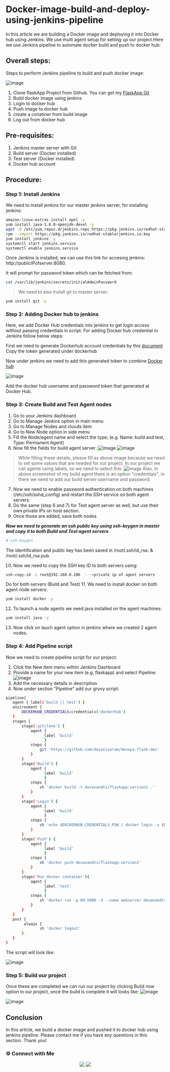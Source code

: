 # Docker-image-build-and-deploy-using-jenkins-pipeline

In this article we are building a Docker image and deploying it into Docker hub using Jenkins. We use multi agent setup for setting up our project.Here we use Jenkins pipeline to automate docker build and push to docker hub:

## Overall steps:

Steps to perform Jenkins pipeline to build and push docker image:

![image](https://user-images.githubusercontent.com/100773863/170087409-1bc99b93-2795-4079-afc1-608213ebdde8.png)


  1. Clone flaskApp Project from Github. You can get my [FlaskApp Git](https://github.com/devasivaram/devops-flask-dev)
  2. Build docker image using jenkins
  3. Login to docker hub
  4. Push image to docker hub
  5. create a conatiner from build image
  6. Log out from docker hub

## Pre-requisites:

  1. Jenkins master server with Git
  2. Build server (Docker installed)
  3. Test server (Docker installed)
  4. Docker hub account

## Procedure:

### Step 1: Install Jenkins

We need to install jenkins for our master jenkins server, for installing jenkins:

~~~sh
amazon-linux-extras install epel -y
yum install java-1.8.0-openjdk-devel -y
wget -O /etc/yum.repos.d/jenkins.repo https://pkg.jenkins.io/redhat-stable/jenkins.repo
rpm --import https://pkg.jenkins.io/redhat-stable/jenkins.io.key
yum install jenkins -y
systemctl start jenkins.service
systemctl enable jenkins.service
~~~

Once Jenkins is installed, we can use this link for accesing jenkins: http://publicIPofserver:8080.

It will prompt for password token which can be fetched from: 
~~~sh
cat /var/lib/jenkins/secrets/initialAdminPassword
~~~

> We need to also install git to master server:

~~~sh
yum install git -y
~~~

### Step 2: Adding Docker hub to jenkins

Here, we add Docker Hub credentials into jenkins to get login access without passing credentials in script. 
For adding Docker hub credential in Jenkins follow below steps:

First we need to generate Dockerhub account credentials by this [document](https://docs.docker.com/docker-hub/access-tokens/)
Copy the token generated under dockerhub 

Now under jenkins we need to add this generated token to combine [Docker hub](https://www.jenkins.io/doc/book/using/using-credentials/)

![image](https://user-images.githubusercontent.com/100773863/170074183-b308a913-ad99-42e2-8cf0-3795bd1adb7c.png)

Add the docker hub username and password token that generated at Docker Hub.

### Step 3: Create Build and Test Agent nodes

  1. Go to your Jenkins dashboard
  2. Go to Manage Jenkins option in main menu
  3. Go to Manage Nodes and clouds item
  4. Go to New Node option in side menu
  5. Fill the Node/agent name and select the type; (e.g. Name: build and test, Type: Permanent Agent)
  6. Now fill the fields for build agent server:
     ![image](https://user-images.githubusercontent.com/100773863/170077317-ddbe8900-0847-4c7a-a420-469596a82019.png)
     ![image](https://user-images.githubusercontent.com/100773863/170077568-1f8e1f48-f545-41eb-8c9f-07aa68cd92d3.png)

  > While filling these details, please fill as above image because we need to set some values that are needed for our project. In our project we call agents using labels, so we need to select this: 
  ![image](https://user-images.githubusercontent.com/100773863/170082912-8374c823-039f-4d5c-88fa-23c3a10fe65d.png)
  > Also, in above screenshot of my build agent there is an option "credentials", in there we need to add our build server username and password.
  
  7. Now we need to enable password authentication on both machines (/etc/ssh/sshd_config) and restart the SSH service on both agent servers.
  8.  Do the same (step 6 and 7) for Test agent server as well, but use their own private IPs on host section.
  9.  Once those are added, save both nodes

***Now we need to generate an ssh public key using ssh-keygen in master and copy it to both Build and Test agent servers***
  ~~~sh
  # ssh-keygen
  ~~~
  The identification and public key has been saved in /root/.ssh/id_rsa. & /root/.ssh/id_rsa.pub.
  
  10. Now we need to copy the SSH key ID to both servers using:
  ~~~sh
  ssh-copy-id -i root@192.168.0.106  --->private ip of agent servers
  ~~~
  Do for both servers (Build and Test)
  11. We need to install docker on both agent node servers:
  ~~~sh
  yum install docker -y
  ~~~
  12. To launch a node agents we need java installed on the agent machines:
  ~~~sh
  yum install java -y
  ~~~
  13. Now click on lauch agent option in jenkins where we created 2 agent nodes.
  
### Step 4: Add Pipeline script
 Now we need to create pipeline script for our project:
 1. Click the New Item menu within Jenkins Dashboard
 2. Provide a name for your new item (e.g. flaskapp) and select Pipeline:
 ![image](https://user-images.githubusercontent.com/100773863/170083467-342962be-632e-4ca0-b185-d06993e668f4.png)
 3. Add the necessary details in description
 4. Now under section "Pipeline" add our gruvy script:
 ~~~sh
pipeline{
	agent { label('build || test') }
	environment {
		DOCKERHUB_CREDENTIALS=credentials('dockerhub')
	}
	stages {
	    stage('gitclone') {
	        agent {
                  label 'build'
                  }
			steps {
				git 'https://github.com/devasivaram/devops-flask-dev'
			}
		}
		stage('Build') {
            agent {
                  label 'build'
                  }
			steps {
				sh 'docker build -t devanandts/flaskapp:version1 .'
			}
		}
		stage('Login') {
            agent {
                  label 'build'
                  }
			steps {
				sh 'echo $DOCKERHUB_CREDENTIALS_PSW | docker login -u $DOCKERHUB_CREDENTIALS_USR --password-stdin'
			}
		}
		stage('Push') {
            agent {
                  label 'build'
                  }
			steps {
				sh 'docker push devanandts/flaskapp:version1'
			}
		}
		stage('Run docker container'){
		    agent {
                  label 'test'
                  }
            steps {
                sh 'docker run -p 80:5000 -d --name webserver devanandts/flaskapp:version1'
            }
		}
	}
	post {
	     always {
		     	sh 'docker logout'
		}
	}
}
 ~~~
The script will look like:

![image](https://user-images.githubusercontent.com/100773863/170084303-dc1786a2-ada1-494b-ac12-bcc72a1f84b7.png)

### Step 5: Build our project

Once these are completed we can run our project by clicking Build now option in our project, once the build is complete it will looks like:
![image](https://user-images.githubusercontent.com/100773863/170086549-445e455f-b63e-4ab3-ba7c-15b517555261.png)

![image](https://user-images.githubusercontent.com/100773863/170086687-ad36166b-178a-4866-82d4-6a85e782ca45.png)


## Conclusion

In this article, we build a docker image and pushed it to docker hub using jenkins pipeline. Please contact me if you have any questions in this section. Thank you!


### ⚙️ Connect with Me
<p align="center">
<a href="https://www.instagram.com/dev_anand__/"><img src="https://img.shields.io/badge/Instagram-E4405F?style=for-the-badge&logo=instagram&logoColor=white"/></a>
<a href="https://www.linkedin.com/in/dev-anand-477898201/"><img src="https://img.shields.io/badge/LinkedIn-0077B5?style=for-the-badge&logo=linkedin&logoColor=white"/></a>


